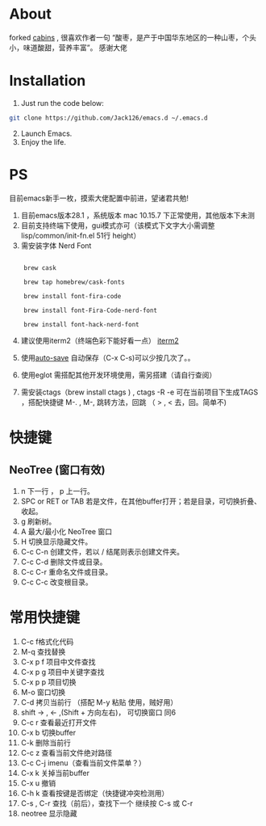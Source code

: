 # About

forked [cabins](https://github.com/cabins/emacs.d) , 很喜欢作者一句 “酸枣，是产于中国华东地区的一种山枣，个头小，味道酸甜，营养丰富”。 感谢大佬

# Installation

1. Just run the code below:

```bash
git clone https://github.com/Jack126/emacs.d ~/.emacs.d
```

2. Launch Emacs.
3. Enjoy the life.

# PS

目前emacs新手一枚，摸索大佬配置中前进，望诸君共勉!

1. 目前emacs版本28.1 ，系统版本 mac 10.15.7 下正常使用，其他版本下未测
2. 目前支持终端下使用，gui模式亦可（该模式下文字大小需调整 lisp/common/init-fn.el 51行 height）
3. 需安装字体 Nerd Font 

```

    brew cask

    brew tap homebrew/cask-fonts 

    brew install font-fira-code

    brew install font-Fira-Code-nerd-font

    brew install font-hack-nerd-font
```

4. 建议使用iterm2（终端色彩下能好看一点） [iterm2](https://www.iterm2.com/downloads.html)

5. 使用[auto-save](https://github.com/manateelazycat/auto-save) 自动保存（C-x C-s)可以少按几次了。。

6. 使用eglot 需搭配其他开发环境使用，需另搭建（请自行查阅）

7. 需安装ctags（brew install ctags ) , ctags -R -e 可在当前项目下生成TAGS ，搭配快捷键 M-. , M-, 跳转方法，回跳 （ >  , < 去，回。简单不)




# 快捷键

## NeoTree (窗口有效)

1. n 下一行 ， p 上一行。
2. SPC or RET or TAB 若是文件，在其他buffer打开；若是目录，可切换折叠、收起。
3. g 刷新树。
4. A 最大/最小化 NeoTree 窗口
5. H 切换显示隐藏文件。
6. C-c C-n 创建文件，若以 / 结尾则表示创建文件夹。
7. C-c C-d 删除文件或目录。
8. C-c C-r 重命名文件或目录。
9. C-c C-c 改变根目录。

# 常用快捷键
1. C-c f格式化代码
2. M-q 查找替换
3. C-x p f 项目中文件查找
4. C-x p g 项目中关键字查找
5. C-x p p 项目切换
6. M-o 窗口切换
7. C-d 拷贝当前行 （搭配 M-y 粘贴 使用，贼好用）
8. shift -> , <- ,(Shift + 方向左右)， 可切换窗口 同6
9. C-c r 查看最近打开文件
10. C-x b 切换buffer
11. C-k 删除当前行
12. C-c z 查看当前文件绝对路径
13. C-c C-j imenu（查看当前文件菜单？）
14. C-x k 关掉当前buffer
15. C-x u 撤销
16. C-h k 查看按键是否绑定（快捷键冲突检测用）
17. C-s , C-r 查找（前后），查找下一个 继续按 C-s 或 C-r
18. <f8> neotree 显示隐藏
